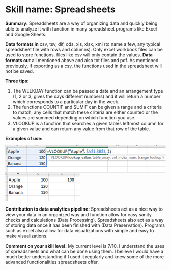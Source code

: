 # Skill name: Spreadsheets

**Summary:** Spreadsheets are a way of organizing data and quickly being able to analyze it with function in many spreadsheet programs like Excel and Google Sheets.

**Data formats in**  csv, tsv, dif, ods, xls, xlsx, xml (to name a few, any typical spreadsheet file with rows and columns). Only excel workbook files can be used to store functions. files like csv will only contain the values.
**Data formats out**  all mentioned above and also txt files and pdf. As mentioned previously, if exporting as a csv, the functions used in the spreadsheet will not be saved.

**Three tips:**  
1.  The WEEKDAY function can be passed a date and an arrangement type (1, 2 or 3, gives the days different numbers) and it will return a number which corresponds to a particular day in the week.
2.  The functions COUNTIF and SUMIF  can be given a range and a criteria to match, any cells that match these criteria are either counted or the values are summed depending on which function you use.
3.  VLOOKUP is a function that searches a given tables leftmost column for a given value and can return any value from that row of the table.

**Examples of use:**

 ![VLOOKUP Command](images/spreadsheets/vlookup1.PNG)   
![VLOOKUP Result](images/spreadsheets/vlookup2.PNG)

**Contribution to data analytics pipeline:** Spreadsheets act as a nice way to view your data in an organized way and function allow for easy sanity checks and calculations (Data Processing). Spreadsheets also act as a way of storing data once it has been finished with (Data Preservation). Programs such as excel also allow for data visualizations with simple and easy to make visualizations.

**Comment on your skill level:** My current level is 7/10. I understand the uses of spreadsheets and what can be done using them. I believe I would have a much better understanding if I used it regularly and knew some of the more advanced functionalities spreadsheets offer.
